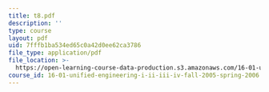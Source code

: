 ```yaml
---
title: t8.pdf
description: ''
type: course
layout: pdf
uid: 7fffb1ba534ed65c0a42d0ee62ca3786
file_type: application/pdf
file_location: >-
  https://open-learning-course-data-production.s3.amazonaws.com/16-01-unified-engineering-i-ii-iii-iv-fall-2005-spring-2006/7fffb1ba534ed65c0a42d0ee62ca3786_t8.pdf
course_id: 16-01-unified-engineering-i-ii-iii-iv-fall-2005-spring-2006
---
```


